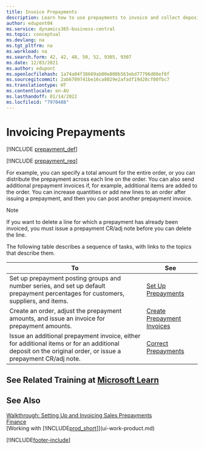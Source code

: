 ```yaml
---
title: Invoice Prepayments
description: Learn how to use prepayments to invoice and collect deposits from customers and remit deposits to suppliers in Business Central.
author: edupont04
ms.service: dynamics365-business-central
ms.topic: conceptual
ms.devlang: na
ms.tgt_pltfrm: na
ms.workload: na
ms.search.form: 42, 42, 48, 50, 52, 9305, 9307
ms.date: 12/03/2021
ms.author: edupont
ms.openlocfilehash: 1a74a04f38669ab00e800b563ebd77796d08ef8f
ms.sourcegitcommit: 2ab6709741be16ca8029e2afadf19d28cf00fbc7
ms.translationtype: HT
ms.contentlocale: en-AU
ms.lasthandoff: 01/14/2022
ms.locfileid: "7970488"
---
```

# <a name="invoicing-prepayments"></a>Invoicing Prepayments

[!INCLUDE [prepayment_def](includes/prepayment_def.md)]

[!INCLUDE [prepayment_req](includes/prepayment_req.md)]

For example, you can specify a total amount for the entire order, or you can distribute the prepayment across each line on the order. You can also send additional prepayment invoices if, for example, additional items are added to the order. You can increase quantities or add new lines to an order after issuing a prepayment, and then you can post another prepayment invoice.  

> [!NOTE]
> If you want to delete a line for which a prepayment has already been invoiced, you must issue a prepayment CR/adj note before you can delete the line.

The following table describes a sequence of tasks, with links to the topics that describe them.

|**To**|**See**|  
|------------|-------------|  
|Set up prepayment posting groups and number series, and set up default prepayment percentages for customers, suppliers, and items.|[Set Up Prepayments](finance-set-up-prepayments.md)|
|Create an order, adjust the prepayment amounts, and issue an invoice for prepayment amounts.|[Create Prepayment Invoices](finance-how-to-create-prepayment-invoices.md)|  
|Issue an additional prepayment invoice, either for additional items or for an additional deposit on the original order, or issue a prepayment CR/adj note.|[Correct Prepayments](finance-how-to-correct-prepayments.md)|  

## <a name="see-related-training-at-microsoft-learn"></a>See Related Training at [Microsoft Learn](/learn/modules/prepayment-invoices-dynamics-365-business-central/index)

## <a name="see-also"></a>See Also

[Walkthrough: Setting Up and Invoicing Sales Prepayments](walkthrough-setting-up-and-invoicing-sales-prepayments.md)  
[Finance](finance.md)  
[Working with [!INCLUDE[prod_short](includes/prod_short.md)]](ui-work-product.md)  


[!INCLUDE[footer-include](includes/footer-banner.md)]